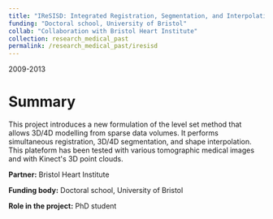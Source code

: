 ```yaml
---
title: "IReSISD: Integrated Registration, Segmentation, and Interpolation for 3D/4D Sparse Data"
funding: "Doctoral school, University of Bristol"
collab: "Collaboration with Bristol Heart Institute"
collection: research_medical_past
permalink: /research_medical_past/iresisd
---
```


2009-2013

Summary 
======

This project introduces a new formulation of the level set method that allows 3D/4D modelling from sparse data volumes.
It performs simultaneous registration, 3D/4D segmentation, and shape interpolation.
This plateform has been tested with various tomographic medical images and with Kinect's 3D point clouds.



**Partner:**  Bristol Heart Institute

**Funding body:**  Doctoral school, University of Bristol

**Role in the project:**  PhD student
